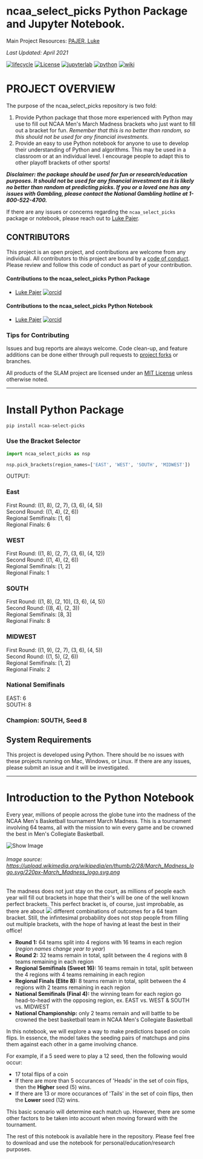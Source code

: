# ncaa_select_picks Python Package and Jupyter Notebook.

Main Project Resources: [PAJER, Luke](mailto:luke.pajer@gmail.com)

_Last Updated: April 2021_

[![lifecycle](https://img.shields.io/badge/lifecycle-experimental-orange.svg)](https://www.tidyverse.org/lifecycle/#experimental)
[![License](https://img.shields.io/badge/LICENSE-mit-43B02A.svg)](/LICENSE)
[![jupyterlab](https://img.shields.io/badge/jupyterlab-0.35.4-F37821.svg)](https://jupyterlab.readthedocs.io/en/stable/)
[![python](https://img.shields.io/badge/python-3.6.5-yellow.svg)](https://jupyterlab.readthedocs.io/en/stable/)
[![wiki](https://img.shields.io/badge/wiki-complete-orange)](https://github.com/The-Geology-Guy/ncaa_select_picks/wiki)

# PROJECT OVERVIEW

The purpose of the ncaa_select_picks repository is two fold:

1. Provide Python package that those more experienced with Python may use to fill out NCAA Men\'s March Madness brackets who just want to fill out a bracket for fun. _Remember that this is no better than random, so this should not be used for any financial investments._
2. Provide an easy to use Python notebook for anyone to use to develop their understanding of Python and algorithms. This may be used in a classroom or at an individual level. I encourage people to adapt this to other playoff brackets of other sports!

**_Disclaimer: the package should be used for fun or research/education purposes. It should not be used for any financial investment as it is likely no better than random at predicting picks. If you or a loved one has any issues with Gambling, please contact the National Gambling hotline at 1-800-522-4700._**

If there are any issues or concerns regarding the `ncaa_select_picks` package or notebook, please reach out to [Luke Pajer](mailto:luke.pajer@gmail.com).

## CONTRIBUTORS

This project is an open project, and contributions are welcome from any individual. All contributors to this project are bound by a [code of conduct](/CODE_OF_CONDUCT.md). Please review and follow this code of conduct as part of your contribution.

#### Contributions to the ncaa_select_picks Python Package
- [Luke Pajer](mailto:luke.pajer@gmail.com) [![orcid](https://img.shields.io/badge/orcid-0000--0002--5218--7650-brightgreen.svg)](https://orcid.org/0000-0002-5218-7650)

#### Contributions to the ncaa_select_picks Python Notebook
- [Luke Pajer](mailto:luke.pajer@gmail.com) [![orcid](https://img.shields.io/badge/orcid-0000--0002--5218--7650-brightgreen.svg)](https://orcid.org/0000-0002-5218-7650)

### Tips for Contributing

Issues and bug reports are always welcome.  Code clean-up, and feature additions can be done either through pull requests to [project forks]() or branches.

All products of the SLAM project are licensed under an [MIT License](LICENSE) unless otherwise noted.

-----

# Install Python Package

```pip install ncaa-select-picks```

### Use the Bracket Selector

``` python
import ncaa_select_picks as nsp

nsp.pick_brackets(region_names=['EAST', 'WEST', 'SOUTH', 'MIDWEST'])

```
OUTPUT:

### East
First Round: ((1, 8), (2, 7), (3, 6), (4, 5))  
Second Round: ((1, 4), (2, 6))  
Regional Semifinals: [1, 6]  
Regional Finals: 6  

### WEST
First Round: ((1, 8), (2, 7), (3, 6), (4, 12))  
Second Round: ((1, 4), (2, 6))  
Regional Semifinals: [1, 2]  
Regional Finals: 1  

### SOUTH
First Round: ((1, 8), (2, 10), (3, 6), (4, 5))  
Second Round: ((8, 4), (2, 3))  
Regional Semifinals: [8, 3]  
Regional Finals: 8  

### MIDWEST
First Round: ((1, 9), (2, 7), (3, 6), (4, 5))  
Second Round: ((1, 5), (2, 6))  
Regional Semifinals: [1, 2]  
Regional Finals: 2  

### National Semifinals
EAST: 6  
SOUTH: 8  

### Champion: SOUTH, Seed 8



## System Requirements

This project is developed using Python. There should be no issues with these projects running on Mac, Windows, or Linux. If there are any issues, please submit an issue and it will be investigated.

-----

# Introduction to the Python Notebook

Every year, millions of people across the globe tune into the madness of the NCAA Men's Basketball tournament March Madness. This is a tournament involving 64 teams, all with the mission to win every game and be crowned the best in Men's Collegiate Basketball. 

![Show Image](https://upload.wikimedia.org/wikipedia/en/thumb/2/28/March_Madness_logo.svg/220px-March_Madness_logo.svg.png)
###### Image source: https://upload.wikimedia.org/wikipedia/en/thumb/2/28/March_Madness_logo.svg/220px-March_Madness_logo.svg.png

The madness does not just stay on the court, as millions of people each year will fill out brackets in hope that their's will be one of the well known perfect brackets. This perfect bracket is, of course, just improbable, as there are about <img src="https://latex.codecogs.com/gif.latex?1.27\times10^{89}"/> different combinations of outcomes for a 64 team bracket. Still, the infintesimal probability does not stop people from filling out multiple brackets, with the hope of having at least the best in their office!

- **Round 1:** 64 teams split into 4 regions with 16 teams in each region (_region names change year to year_)
- **Round 2:** 32 teams remain in total, split between the 4 regions with 8 teams remaining in each region
- **Regional Semifinals (Sweet 16):** 16 teams remain in total, split between the 4 regions with 4 teams remaining in each region
- **Regional Finals (Elite 8):** 8 teams remain in total, split between the 4 regions with 2 teams remaining in each region
- **National Semifinals (Final 4):** the winning team for each region go head-to-head with the opposing region, ex. EAST vs. WEST & SOUTH vs. MIDWEST
- **National Championship:** only 2 teams remain and will battle to be crowned the best basketball team in NCAA Men's Collegiate Basketball

In this notebook, we will explore a way to make predictions based on coin flips. In essence, the model takes the seeding pairs of matchups and pins them against each other in a game involving chance. 

For example, if a 5 seed were to play a 12 seed, then the following would occur:

- 17 total flips of a coin
- If there are more than 5 occurances of 'Heads' in the set of coin flips, then the **Higher** seed (5) wins.
- If there are 13 or more occurances of 'Tails' in the set of coin flips, then the **Lower** seed (12) wins.

This basic scenario will determine each match up. However, there are some other factors to be taken into account when moving forward with the tournament.

The rest of this notebook is available here in the repository. Please feel free to download and use the notebook for personal/education/research purposes.
